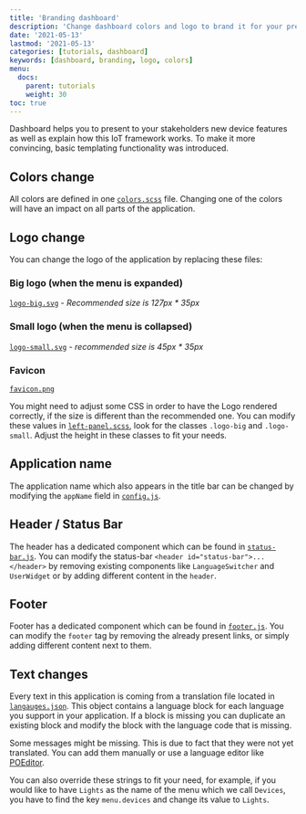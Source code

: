 ```yaml
---
title: 'Branding dashboard'
description: 'Change dashboard colors and logo to brand it for your presentation'
date: '2021-05-13'
lastmod: '2021-05-13'
categories: [tutorials, dashboard]
keywords: [dashboard, branding, logo, colors]
menu:
  docs:
    parent: tutorials
    weight: 30
toc: true
---
```


Dashboard helps you to present to your stakeholders new device features as well as explain how this IoT framework works. To make it more convincing, basic templating functionality was introduced.

## Colors change

All colors are defined in one [`colors.scss`](https://github.com/plgd-dev/hub/tree/main/http-gateway/web/src/common/styles/colors.scss) file. Changing one of the colors will have an impact on all parts of the application.

## Logo change

You can change the logo of the application by replacing these files:

### Big logo (when the menu is expanded)

[`logo-big.svg`](https://github.com/plgd-dev/hub/tree/main/http-gateway/web/src/assets/img/logo-big.svg) - _Recommended size is 127px \* 35px_

### Small logo (when the menu is collapsed)

[`logo-small.svg`](https://github.com/plgd-dev/hub/tree/main/http-gateway/web/src/assets/img/logo-small.svg) - _recommended size is 45px \* 35px_

### Favicon

[`favicon.png`](https://github.com/plgd-dev/hub/tree/main/http-gateway/web/public/favicon.png)

You might need to adjust some CSS in order to have the Logo rendered correctly, if the size is different than the recommended one. You can modify these values in [`left-panel.scss`](https://github.com/plgd-dev/hub/tree/main/http-gateway/web/src/components/left-panel/left-panel.scss), look for the classes `.logo-big` and `.logo-small`. Adjust the height in these classes to fit your needs.

## Application name

The application name which also appears in the title bar can be changed by modifying the `appName` field in [`config.js`](https://github.com/plgd-dev/hub/tree/main/http-gateway/web/src/config.js).

## Header / Status Bar

The header has a dedicated component which can be found in [`status-bar.js`](https://github.com/plgd-dev/hub/tree/main/http-gateway/web/src/components/status-bar/status-bar.js). You can modify the status-bar `<header id="status-bar">...</header>` by removing existing components like `LanguageSwitcher` and `UserWidget` or by adding different content in the `header`.

## Footer

Footer has a dedicated component which can be found in [`footer.js`](https://github.com/plgd-dev/hub/tree/main/http-gateway/web/src/components/footer/footer.js). You can modify the `footer` tag by removing the already present links, or simply adding different content next to them.

## Text changes

Every text in this application is coming from a translation file located in [`langauges.json`](https://github.com/plgd-dev/hub/tree/main/http-gateway/web/src/languages/langauges.json). This object contains a language block for each language you support in your application. If a block is missing you can duplicate an existing block and modify the block with the language code that is missing.

Some messages might be missing. This is due to fact that they were not yet translated. You can add them manually or use a language editor like [POEditor](https://poeditor.com/).

You can also override these strings to fit your need, for example, if you would like to have `Lights` as the name of the menu which we call `Devices`, you have to find the key `menu.devices` and change its value to `Lights`.

